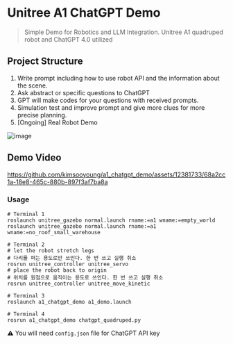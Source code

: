 # Unitree A1 ChatGPT Demo
> Simple Demo for Robotics and LLM Integration. Unitree A1 quadruped robot and ChatGPT 4.0 utilized

## Project Structure

1. Write prompt including how to use robot API and the information about the scene.
2. Ask abstract or specific questions to ChatGPT
3. GPT will make codes for your questions with received prompts.
4. Simulation test and improve prompt and give more clues for more precise planning.
5. [Ongoing] Real Robot Demo 

![image](https://github.com/kimsooyoung/a1_chatgpt_demo/assets/12381733/3718b4ba-4389-4dbd-bcfb-9191b8ef6aef)


## Demo Video

https://github.com/kimsooyoung/a1_chatgpt_demo/assets/12381733/68a2cc1a-18e8-465c-880b-897f3af7ba8a

### Usage

```
# Terminal 1
roslaunch unitree_gazebo normal.launch rname:=a1 wname:=empty_world
roslaunch unitree_gazebo normal.launch rname:=a1 wname:=no_roof_small_warehouse

# Terminal 2
# let the robot stretch legs
# 다리를 펴는 용도로만 쓰인다. 한 번 쓰고 실행 취소
rosrun unitree_controller unitree_servo 
# place the robot back to origin
# 위치를 원점으로 움직이는 용도로 쓰인다. 한 번 쓰고 실행 취소
rosrun unitree_controller unitree_move_kinetic 

# Terminal 3
roslaunch a1_chatgpt_demo a1_demo.launch

# Terminal 4
rosrun a1_chatgpt_demo chatgpt_quadruped.py
```

⚠️ You will need `config.json` file for ChatGPT API key
